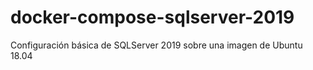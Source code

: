 # docker-compose-sqlserver-2019
Configuración básica de SQLServer 2019 sobre una imagen de Ubuntu 18.04
